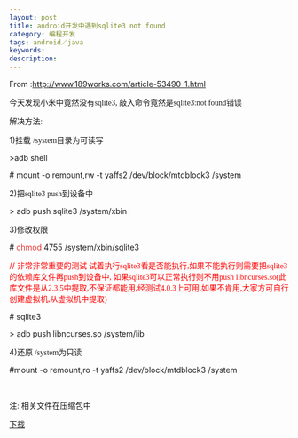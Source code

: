 ```yaml
---
layout: post
title: android开发中遇到sqlite3 not found
category: 编程开发
tags: android／java
keywords: 
description: 
---
```


From :<http://www.189works.com/article-53490-1.html>

今天发现小米中竟然没有<span
style="padding-right:0px;padding-left:0px;font-size:14px;padding-bottom:0px;margin:0px;padding-top:0px;font-family:'Times New Roman';word-wrap:break-word;">sqlite3, </span><span
style="padding-right:0px;padding-left:0px;font-size:14px;padding-bottom:0px;margin:0px;padding-top:0px;font-family:宋体;word-wrap:break-word;">敲入命令竟然是</span><span
style="padding-right:0px;padding-left:0px;font-size:14px;padding-bottom:0px;margin:0px;padding-top:0px;font-family:'Times New Roman';word-wrap:break-word;">sqlite3:not found</span><span
style="padding-right:0px;padding-left:0px;font-size:14px;padding-bottom:0px;margin:0px;padding-top:0px;font-family:宋体;word-wrap:break-word;">错误</span>

解决方法<span
style="padding-right:0px;padding-left:0px;font-size:14px;padding-bottom:0px;margin:0px;padding-top:0px;font-family:'Times New Roman';word-wrap:break-word;">:</span>

1)挂载 <span
style="padding-right:0px;padding-left:0px;font-size:14px;padding-bottom:0px;margin:0px;padding-top:0px;font-family:'Times New Roman';word-wrap:break-word;">/system</span><span
style="padding-right:0px;padding-left:0px;font-size:14px;padding-bottom:0px;margin:0px;padding-top:0px;font-family:宋体;word-wrap:break-word;">目录为可读写</span>

\>adb shell

\# mount -o remount,rw -t yaffs2 /dev/block/mtdblock3 /system

2)把<span
style="padding-right:0px;padding-left:0px;font-size:14px;padding-bottom:0px;margin:0px;padding-top:0px;font-family:'Times New Roman';word-wrap:break-word;">sqlite3 push</span><span
style="padding-right:0px;padding-left:0px;font-size:14px;padding-bottom:0px;margin:0px;padding-top:0px;font-family:宋体;word-wrap:break-word;">到设备中</span>

\> adb push sqlite3 /system/xbin

3)修改权限

\# <span style="color:#e53333;">ch</span><span
style="color:#e53333;">m</span><span
style="color:#e53333;">o</span><span
style="color:#e53333;">d </span>4755 /system/xbin/sqlite3

<span
style="padding-right:0px;padding-left:0px;font-size:14px;padding-bottom:0px;margin:0px;color:#ff0000;padding-top:0px;word-wrap:break-word;">// <span
style="padding-right:0px;padding-left:0px;font-size:14px;padding-bottom:0px;margin:0px;padding-top:0px;font-family:宋体;word-wrap:break-word;">非常非常重要的测试 试着执行</span><span
style="padding-right:0px;padding-left:0px;font-size:14px;padding-bottom:0px;margin:0px;padding-top:0px;font-family:'Times New Roman';word-wrap:break-word;">sqlite3</span><span
style="padding-right:0px;padding-left:0px;font-size:14px;padding-bottom:0px;margin:0px;padding-top:0px;font-family:宋体;word-wrap:break-word;">看是否能执行</span><span
style="padding-right:0px;padding-left:0px;font-size:14px;padding-bottom:0px;margin:0px;padding-top:0px;font-family:'Times New Roman';word-wrap:break-word;">,</span><span
style="padding-right:0px;padding-left:0px;font-size:14px;padding-bottom:0px;margin:0px;padding-top:0px;font-family:宋体;word-wrap:break-word;">如果不能执行则需要把</span><span
style="padding-right:0px;padding-left:0px;font-size:14px;padding-bottom:0px;margin:0px;padding-top:0px;font-family:'Times New Roman';word-wrap:break-word;">sqlite3</span><span
style="padding-right:0px;padding-left:0px;font-size:14px;padding-bottom:0px;margin:0px;padding-top:0px;font-family:宋体;word-wrap:break-word;">的依赖库文件再</span><span
style="padding-right:0px;padding-left:0px;font-size:14px;padding-bottom:0px;margin:0px;padding-top:0px;font-family:'Times New Roman';word-wrap:break-word;">push</span><span
style="padding-right:0px;padding-left:0px;font-size:14px;padding-bottom:0px;margin:0px;padding-top:0px;font-family:宋体;word-wrap:break-word;">到设备中</span><span
style="padding-right:0px;padding-left:0px;font-size:14px;padding-bottom:0px;margin:0px;padding-top:0px;font-family:'Times New Roman';word-wrap:break-word;">, </span><span
style="padding-right:0px;padding-left:0px;font-size:14px;padding-bottom:0px;margin:0px;padding-top:0px;font-family:宋体;word-wrap:break-word;">如果</span><span
style="padding-right:0px;padding-left:0px;font-size:14px;padding-bottom:0px;margin:0px;padding-top:0px;font-family:'Times New Roman';word-wrap:break-word;">sqlite3</span><span
style="padding-right:0px;padding-left:0px;font-size:14px;padding-bottom:0px;margin:0px;padding-top:0px;font-family:宋体;word-wrap:break-word;">可以正常执行则不用</span><span
style="padding-right:0px;padding-left:0px;font-size:14px;padding-bottom:0px;margin:0px;padding-top:0px;font-family:'Times New Roman';word-wrap:break-word;">push libncurses.so(</span><span
style="padding-right:0px;padding-left:0px;font-size:14px;padding-bottom:0px;margin:0px;padding-top:0px;font-family:宋体;word-wrap:break-word;">此库文件是从</span><span
style="padding-right:0px;padding-left:0px;font-size:14px;padding-bottom:0px;margin:0px;padding-top:0px;font-family:'Times New Roman';word-wrap:break-word;">2.3.5</span><span
style="padding-right:0px;padding-left:0px;font-size:14px;padding-bottom:0px;margin:0px;padding-top:0px;font-family:宋体;word-wrap:break-word;">中提取</span><span
style="padding-right:0px;padding-left:0px;font-size:14px;padding-bottom:0px;margin:0px;padding-top:0px;font-family:'Times New Roman';word-wrap:break-word;">,</span><span
style="padding-right:0px;padding-left:0px;font-size:14px;padding-bottom:0px;margin:0px;padding-top:0px;font-family:宋体;word-wrap:break-word;">不保证都能用</span><span
style="padding-right:0px;padding-left:0px;font-size:14px;padding-bottom:0px;margin:0px;padding-top:0px;font-family:'Times New Roman';word-wrap:break-word;">,</span><span
style="padding-right:0px;padding-left:0px;font-size:14px;padding-bottom:0px;margin:0px;padding-top:0px;font-family:宋体;word-wrap:break-word;">经测试</span><span
style="padding-right:0px;padding-left:0px;font-size:14px;padding-bottom:0px;margin:0px;padding-top:0px;font-family:'Times New Roman';word-wrap:break-word;">4.0.3</span><span
style="padding-right:0px;padding-left:0px;font-size:14px;padding-bottom:0px;margin:0px;padding-top:0px;font-family:宋体;word-wrap:break-word;">上可用</span><span
style="padding-right:0px;padding-left:0px;font-size:14px;padding-bottom:0px;margin:0px;padding-top:0px;font-family:'Times New Roman';word-wrap:break-word;">.</span><span
style="padding-right:0px;padding-left:0px;font-size:14px;padding-bottom:0px;margin:0px;padding-top:0px;font-family:宋体;word-wrap:break-word;">如果不肯用</span><span
style="padding-right:0px;padding-left:0px;font-size:14px;padding-bottom:0px;margin:0px;padding-top:0px;font-family:'Times New Roman';word-wrap:break-word;">,</span><span
style="padding-right:0px;padding-left:0px;font-size:14px;padding-bottom:0px;margin:0px;padding-top:0px;font-family:宋体;word-wrap:break-word;">大家方可自行创建虚拟机</span><span
style="padding-right:0px;padding-left:0px;font-size:14px;padding-bottom:0px;margin:0px;padding-top:0px;font-family:'Times New Roman';word-wrap:break-word;">,</span><span
style="padding-right:0px;padding-left:0px;font-size:14px;padding-bottom:0px;margin:0px;padding-top:0px;font-family:宋体;word-wrap:break-word;">从虚拟机中提取</span><span
style="padding-right:0px;padding-left:0px;font-size:14px;padding-bottom:0px;margin:0px;padding-top:0px;font-family:'Times New Roman';word-wrap:break-word;">)</span></span>

\# sqlite3

\> adb push libncurses.so /system/lib

4)还原 <span
style="padding-right:0px;padding-left:0px;font-size:14px;padding-bottom:0px;margin:0px;padding-top:0px;font-family:'Times New Roman';word-wrap:break-word;">/system</span><span
style="padding-right:0px;padding-left:0px;font-size:14px;padding-bottom:0px;margin:0px;padding-top:0px;font-family:宋体;word-wrap:break-word;">为只读</span>

\#mount -o remount,ro -t yaffs2 /dev/block/mtdblock3 /system

 

注<span
style="padding-right:0px;padding-left:0px;font-size:14px;padding-bottom:0px;margin:0px;padding-top:0px;font-family:'Times New Roman';word-wrap:break-word;">: </span><span
style="padding-right:0px;padding-left:0px;font-size:14px;padding-bottom:0px;margin:0px;padding-top:0px;font-family:宋体;word-wrap:break-word;">相关文件在压缩包中</span>

<span
style="padding-right:0px;padding-left:0px;font-size:14px;padding-bottom:0px;margin:0px;padding-top:0px;font-family:宋体;word-wrap:break-word;">[下载](http://www.189works.com/data/attachment/portal/et2/201204/ET27910201204120936351.rar)</span>








